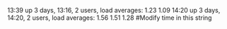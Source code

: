 13:39  up 3 days, 13:16, 2 users, load averages: 1.23 1.09 
14:20  up 3 days, 14:20, 2 users, load averages: 1.56 1.51 1.28 #Modify time in this string
